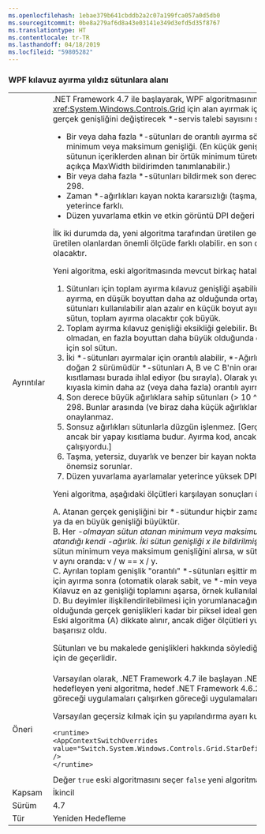 ```yaml
---
ms.openlocfilehash: 1ebae379b641cbddb2a2c07a199fca057a0d5db0
ms.sourcegitcommit: 0be8a279af6d8a43e03141e349d3efd5d35f8767
ms.translationtype: HT
ms.contentlocale: tr-TR
ms.lasthandoff: 04/18/2019
ms.locfileid: "59805282"
---
```

### <a name="wpf-grid-allocation-of-space-to-star-columns"></a>WPF kılavuz ayırma yıldız sütunlara alanı

|   |   |
|---|---|
|Ayrıntılar|.NET Framework 4.7 ile başlayarak, WPF algoritmasının yerine geçer, <xref:System.Windows.Controls.Grid> için alan ayırmak için kullandığı \*-sütun. Bu atanan gerçek genişliğini değiştirecek \*-servis talebi sayısını sütunlar:<ul><li>Bir veya daha fazla \*-sütunları de orantılı ayırma söz konusu sütun için geçersiz kılan bir minimum veya maksimum genişliği. (En küçük genişliği açık bir MinWidth bildirimi veya sütunun içeriklerden alınan bir örtük minimum türetebilirsiniz. En büyük genişliği yalnızca açıkça MaxWidth bildirimden tanımlanabilir.)</li><li>Bir veya daha fazla \*-sütunları bildirmek son derece büyük bir \*-10'dan büyük ağırlık ^ 298.</li><li>Zaman \*-ağırlıkları kayan nokta kararsızlığı (taşma, yetersiz, kesinlik kaybı) karşılaşmak yeterince farklı.</li><li>Düzen yuvarlama etkin ve etkin görüntü DPI değeri yeterince yüksek.</li></ul>İlk iki durumda da, yeni algoritma tarafından üretilen genişlikler eski algoritma tarafından üretilen olanlardan önemli ölçüde farklı olabilir. en son durumda fark en fazla bir veya iki piksel olacaktır.<p/>Yeni algoritma, eski algoritmasında mevcut birkaç hataları düzeltir:<ol><li>Sütunları için toplam ayırma kılavuz genişliği aşabilir. Bu alan bir sütuna, orantılı paylaşımı ayırma, en düşük boyuttan daha az olduğunda ortaya çıkabilir. Algoritma için diğer sütunları kullanılabilir alan azalır en küçük boyut ayırır. Varsa hiçbir \*-ayırmak için sol sütun, toplam ayırma olacaktır çok büyük.</li><li>Toplam ayırma kılavuz genişliği eksikliği gelebilir. Bu sütun, orantılı paylaşımı ayırma olmadan, en fazla boyuttan daha büyük olduğunda doğan # 1 çift sorunudur \*-slack almak için sol sütun.</li><li>İki \*-sütunları ayırmalar için orantılı alabilir, \*-Ağırlıklar. Bu bir milder, 1 / # için ayırırken doğan 2 sürümüdür \*-sütunları A, B ve C B'nin orantılı paylaşımı, min (veya en fazla) kısıtlaması burada ihlal ediyor (bu sırayla). Olarak yukarıda, bu alanı sütun C kullanılabilir A kıyasla kimin daha az (veya daha fazla) orantılı ayırma alır değiştirir,</li><li>Son derece büyük ağırlıklara sahip sütunları (&gt; 10 ^ 298) ağırlık 10 varmış gibi davranılır ^ 298. Bunlar arasında (ve biraz daha küçük ağırlıklara ile sütunlar arasındaki) orantılı farklar onaylanmaz.</li><li>Sonsuz ağırlıkları sütunlarla düzgün işlenmez. [Gerçekten sonsuza ağırlık ayarlanamaz, ancak bir yapay kısıtlama budur. Ayırma kod, ancak hatalı bir iş çıkardığını işlemek çalışıyordu.]</li><li>Taşma, yetersiz, duyarlık ve benzer bir kayan nokta sorunları kaybı önleme sırasında birkaç önemsiz sorunlar.</li><li>Düzen yuvarlama ayarlamalar yeterince yüksek DPI yanlıştır.</li></ol>Yeni algoritma, aşağıdaki ölçütleri karşılayan sonuçları üretir:<p/>A. Atanan gerçek genişliğini bir \*-sütundur hiçbir zaman küçük değerinden en küçük genişliği ya da en büyük genişliği büyüktür.<br/>B. Her <em>-olmayan sütun atanan minimum veya maksimum genişliğini orantılı bir genişlik atandığı kendi <em>-ağırlık. İki sütun genişliği x ile bildirilmişse kesin olarak</em> ve y</em> sırasıyla ve hiçbir sütun minimum veya maksimum genişliğini alırsa, w sütunları için atanan ve gerçek genişlikleri v aynı oranda: v / w == x / y.<br/>C. Ayrılan toplam genişlik &quot;orantılı&quot; \*-sütunları eşittir mevcut olan alanı kısıtlanmış sütunları için ayırma sonra (otomatik olarak sabit, ve \*-min veya max genişliklerini ayrılan bir sütun). Kılavuz en az genişliği toplamını aşarsa, örnek kullanılabilir. Bu sıfır olabilir genişliği.<br/>D. Bu deyimler ilişkilendirilebilmesi için yorumlanacağını olan &quot;ideal&quot; düzeni. Düzen yuvarlama olduğunda gerçek genişlikleri kadar bir piksel ideal genişlikleri farklı olabilir.<br/>Eski algoritma (A) dikkate alınır, ancak diğer ölçütleri yukarıda özetlenen durumlarda uymanız başarısız oldu.<p/>Sütunları ve bu makalede genişlikleri hakkında söylediğiniz her şey de satır ve yüksekliklerini için de geçerlidir.|
|Öneri|Varsayılan olarak, .NET Framework 4.7 ile başlayan .NET Framework'ün sürümlerini hedefleyen yeni algoritma, hedef .NET Framework 4.6.2 veya önceki sürümleri eski algoritması göreceği uygulamaları çalışırken göreceği uygulamaları.<p/>Varsayılan geçersiz kılmak için şu yapılandırma ayarı kullanın:<pre><code class="lang-xml">&lt;runtime&gt;&#13;&#10;&lt;AppContextSwitchOverrides value=&quot;Switch.System.Windows.Controls.Grid.StarDefinitionsCanExceedAvailableSpace=true&quot; /&gt;&#13;&#10;&lt;/runtime&gt;&#13;&#10;</code></pre>Değer <code>true</code> eski algoritmasını seçer <code>false</code> yeni algoritmayı seçer.|
|Kapsam|İkincil|
|Sürüm|4.7|
|Tür|Yeniden Hedefleme|
